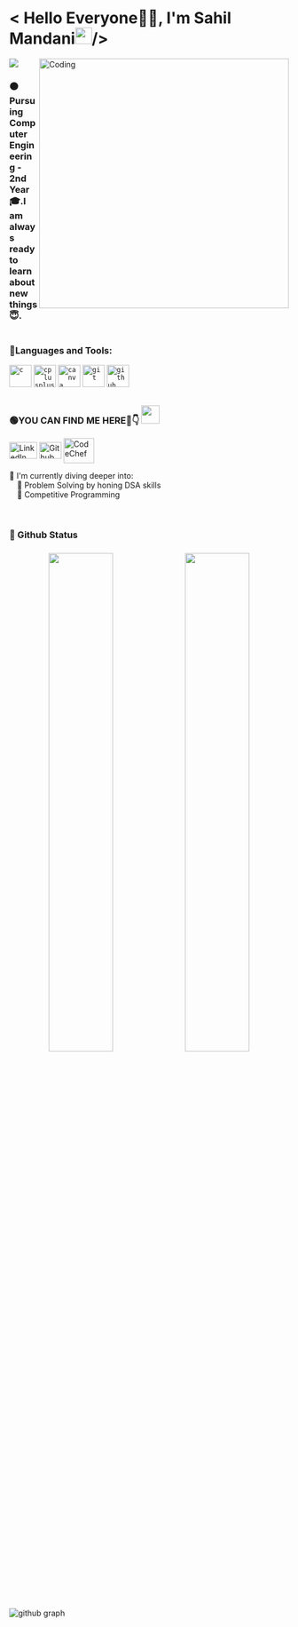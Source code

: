 <h1 align="left"> < Hello Everyone👨‍💻, I'm Sahil Mandani<img src="https://raw.githubusercontent.com/syedareehaquasar/syedareehaquasar/master/gifs/Hi.gif" width="30px">/></h2>
<img src="https://badges.pufler.dev/visits/SahilPatel2003/SahilPatel2003">
<img align="right" alt="Coding" width="450" src="https://github.com/pritmanvar/pritmanvar/blob/main/gif/code.gif?raw=true">

<h3 align = "left">🟠Pursuing Computer Engineering - 2nd Year🎓.I am always ready to learn about new things😇.<br><br>
  
<h3 align="left">🔴Languages and Tools:</h3>
<p align="left"> 
<code><img src="https://github.com/pritmanvar/Pritmanvar/blob/main/tools/c.png?raw=true" alt="c" width="40" height="40"/></code> 
<code><img src="https://github.com/pritmanvar/pritmanvar/blob/main/tools/c++.png?raw=true" alt="cplusplus" width="40" height="40"/></code> 
<code><img src="https://github.com/pritmanvar/pritmanvar/blob/main/tools/canva.png?raw=true" alt="canva" width="40" height="40"/></code> 
<code><img src="https://github.com/pritmanvar/pritmanvar/blob/main/tools/git.png?raw=true" alt="git" width="40" height="40"/></code>
<code><img height="40" width="40" src="https://github.com/pritmanvar/pritmanvar/blob/main/tools/github.png?raw=true" alt="github" width="40" height="40"/></code></p>
<h2></h2>
<p align = "left"><h3 align="left">🟢YOU CAN FIND ME HERE🤩👇 <img src="https://github.com/rajput2107/rajput2107/blob/master/Assets/Handshake.gif" height="33px" /></p>  </h3>

<p align="left">
<a href="[https://www.linkedin.com/in/sahil-mandani-1st-995b98204](https://www.linkedin.com/in/sahil-mandani-1st/)" target="blank"><img align="center" src="https://github.com/pritmanvar/pritmanvar/blob/main/platforms/linkedIn.png?raw=true" alt="LinkedIn" height="30" width="50" /></a>
<a href="https://github.com/SahilPatel2003" target="blank"><img align="center" src="https://github.com/pritmanvar/pritmanvar/blob/main/platforms/github.png?raw=true" alt="Github" height="30" width="40" /></a>
<a href="https://www.codechef.com/users/sahil_304" target="blank"><img align="center" src="https://github.com/pritmanvar/pritmanvar/blob/main/platforms/codechef.png?raw=true" alt="CodeChef" height="45" width="55" /></a>
</p>
  
  🔴 I'm currently diving deeper into:
<br />&emsp;🚀 Problem Solving by honing DSA skills
  <br />&emsp;🚀 Competitive Programming 
  
<br>
<h3 align="left"> 🔵 Github Status  <h3> 

<div align="center">
  <img width="48%" src="https://github-readme-stats.vercel.app/api?username=SahilPatel2003&theme=radical&show_icons=true" />
  <img width="48%" src="https://github-readme-streak-stats.herokuapp.com/?user=SahilPatel2003&theme=radical&show_icons=true" />
</div>
  <h2></h2>

 ![github graph](https://activity-graph.herokuapp.com/graph?username=SahilPatel2003&theme=react-dark&hide_border=true)
<br>

